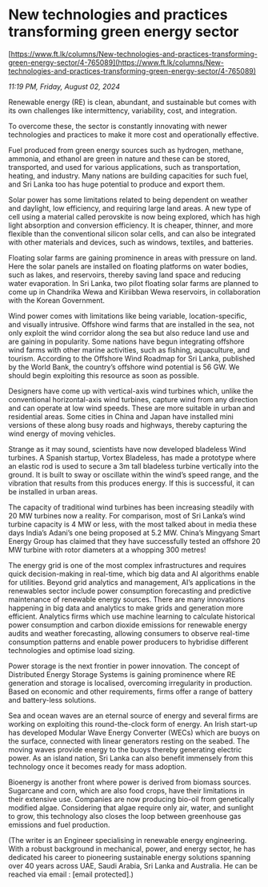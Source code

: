 # New technologies and practices transforming green energy sector

[https://www.ft.lk/columns/New-technologies-and-practices-transforming-green-energy-sector/4-765089](https://www.ft.lk/columns/New-technologies-and-practices-transforming-green-energy-sector/4-765089)

*11:19 PM, Friday, August 02, 2024*

Renewable energy (RE) is clean, abundant, and sustainable but comes with its own challenges like intermittency, variability, cost, and integration.

To overcome these, the sector is constantly innovating with newer technologies and practices to make it more cost and operationally effective.

Fuel produced from green energy sources such as hydrogen, methane, ammonia, and ethanol are green in nature and these can be stored, transported, and used for various applications, such as transportation, heating, and industry. Many nations are building capacities for such fuel, and Sri Lanka too has huge potential to produce and export them.

Solar power has some limitations related to being dependent on weather and daylight, low efficiency, and requiring large land areas. A new type of cell using a material called perovskite is now being explored, which has high light absorption and conversion efficiency. It is cheaper, thinner, and more flexible than the conventional silicon solar cells, and can also be integrated with other materials and devices, such as windows, textiles, and batteries.

Floating solar farms are gaining prominence in areas with pressure on land. Here the solar panels are installed on floating platforms on water bodies, such as lakes, and reservoirs, thereby saving land space and reducing water evaporation. In Sri Lanka, two pilot floating solar farms are planned to come up in Chandrika Wewa and Kiriibban Wewa reservoirs, in collaboration with the Korean Government.

Wind power comes with limitations like being variable, location-specific, and visually intrusive. Offshore wind farms that are installed in the sea, not only exploit the wind corridor along the sea but also reduce land use and are gaining in popularity. Some nations have begun integrating offshore wind farms with other marine activities, such as fishing, aquaculture, and tourism. According to the Offshore Wind Roadmap for Sri Lanka, published by the World Bank, the country’s offshore wind potential is 56 GW. We should begin exploiting this resource as soon as possible.

Designers have come up with vertical-axis wind turbines which, unlike the conventional horizontal-axis wind turbines, capture wind from any direction and can operate at low wind speeds. These are more suitable in urban and residential areas. Some cities in China and Japan have installed mini versions of these along busy roads and highways, thereby capturing the wind energy of moving vehicles.

Strange as it may sound, scientists have now developed bladeless Wind turbines. A Spanish startup, Vortex Bladeless, has made a prototype where an elastic rod is used to secure a 3m tall bladeless turbine vertically into the ground. It is built to sway or oscillate within the wind’s speed range, and the vibration that results from this produces energy. If this is successful, it can be installed in urban areas.

The capacity of traditional wind turbines has been increasing steadily with 20 MW turbines now a reality. For comparison, most of Sri Lanka’s wind turbine capacity is 4 MW or less, with the most talked about in media these days India’s Adani’s one being proposed at 5.2 MW. China’s Mingyang Smart Energy Group has claimed that they have successfully tested an offshore 20 MW turbine with rotor diameters at a whopping 300 metres!

The energy grid is one of the most complex infrastructures and requires quick decision-making in real-time, which big data and AI algorithms enable for utilities. Beyond grid analytics and management, AI’s applications in the renewables sector include power consumption forecasting and predictive maintenance of renewable energy sources. There are many innovations happening in big data and analytics to make grids and generation more efficient. Analytics firms which use machine learning to calculate historical power consumption and carbon dioxide emissions for renewable energy audits and weather forecasting, allowing consumers to observe real-time consumption patterns and enable power producers to hybridise different technologies and optimise load sizing.

Power storage is the next frontier in power innovation. The concept of Distributed Energy Storage Systems is gaining prominence where RE generation and storage is localised, overcoming irregularity in production. Based on economic and other requirements, firms offer a range of battery and battery-less solutions.

Sea and ocean waves are an eternal source of energy and several firms are working on exploiting this round-the-clock form of energy. An Irish start-up has developed Modular Wave Energy Converter (WECs) which are buoys on the surface, connected with linear generators resting on the seabed. The moving waves provide energy to the buoys thereby generating electric power. As an island nation, Sri Lanka can also benefit immensely from this technology once it becomes ready for mass adoption.

Bioenergy is another front where power is derived from biomass sources. Sugarcane and corn, which are also food crops, have their limitations in their extensive use. Companies are now producing bio-oil from genetically modified algae. Considering that algae require only air, water, and sunlight to grow, this technology also closes the loop between greenhouse gas emissions and fuel production.

(The writer is an Engineer specialising in renewable energy engineering. With a robust background in mechanical, power, and energy sector, he has dedicated his career to pioneering sustainable energy solutions spanning over 40 years across UAE, Saudi Arabia, Sri Lanka and Australia. He can be reached via email : [email protected].)

